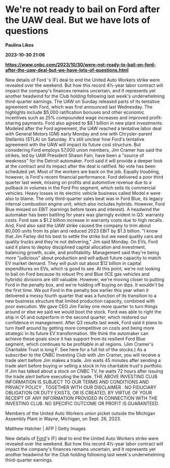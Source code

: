 # We're not ready to bail on Ford after the UAW deal. But we have lots of questions
**Paulina Likos**

**2023-10-30 21:06**

**https://www.cnbc.com/2023/10/30/were-not-ready-to-bail-on-ford-after-the-uaw-deal-but-we-have-lots-of-questions.html**

New details of Ford 's (F) deal to end the United Auto Workers strike were revealed over the weekend. But how this record 4½-year labor contract will impact the company's finances remains uncertain, and It represents yet another headwind for the Club holding following last week's underwhelming third-quarter earnings. The UAW on Sunday released parts of its tentative agreement with Ford, which was first announced last Wednesday. The highlights include $5,000 ratification bonuses and other economic incentives such as 25% compounded wage increases and improved profit-sharing payments. Ford also agreed to $8.1 billion in new plant investments. Modeled after the Ford agreement, the UAW reached a tentative labor deal with General Motors (GM) early Monday and one with Chrysler-parent Stellantis (STLA) on Saturday. It's still unclear how Ford's tentative agreement with the UAW will impact its future cost structure. But considering Ford employs 57,000 union members, Jim Cramer has said the strikes, led by UAW President Shawn Fain, have been a "source of weakness" for the Detroit automaker. Ford said it will provide a deeper look at the contract and its impact after the deal is ratified. No vote has been scheduled yet. Most of the workers are back on the job. Equally troubling, however, is Ford's recent financial performance. Ford delivered a poor third quarter last week, missing on profits and automotive revenue due to a pullback in volumes in the Ford Pro segment, which sells its commercial vehicles. Heavy losses in its electric vehicle business called Model e were also to blame. The only third-quarter sales beat was in Ford Blue, its legacy internal combustion engine unit, which also includes hybrids. However, Ford Blue missed on EBIT (earnings before taxes and interest). A headwind the automaker has been battling for years was glaringly evident in Q3: warranty costs. Ford saw a $1.2 billion increase in warranty costs due to high recalls. And, Ford also said the UAW strike caused the company to trim about 80,000 units from its plan and reduced 2023 EBIT by $1.3 billion. "I know that Jim Farley did his best to settle the strike but we need quality cars and quality trucks and they're not delivering," Jim said Monday. On EVs, Ford said it plans to deploy disciplined capital allocation and investment, balancing growth, scale, and profitability. Management said they're being more "judicious" about production and will adjust future capacity to match EV market demand. They will push out about $12 billion in capital expenditures on EVs, which is good to see. At this point, we're not looking to bail on Ford because its robust Pro and Blue (ICE gas vehicles and hybrids) divisions are still valuable. However, we're moving closer to putting Ford in the penalty box, and we're holding off buying on dips. It wouldn't be the first time. We put Ford in the penalty box earlier this year when it delivered a messy fourth quarter that was a function of its transition to a new business structure that limited production capacity, combined with poor execution. We gave CEO Jim Farley one more quarter to turn things around or else we said we would boot the stock. Ford was able to right the ship in Q1 and outperform in the second quarter, which restored our confidence in management. After Q3 results last week, Ford said it plans to turn itself around by getting more competitive on costs and being more strategic in its future EV transformation. We think the automaker can achieve these goals since it has support from its resilient Ford Blue segment, which continues to be profitable in all regions. (Jim Cramer's Charitable Trust is long F. See here for a full list of the stocks.) As a subscriber to the CNBC Investing Club with Jim Cramer, you will receive a trade alert before Jim makes a trade. Jim waits 45 minutes after sending a trade alert before buying or selling a stock in his charitable trust's portfolio. If Jim has talked about a stock on CNBC TV, he waits 72 hours after issuing the trade alert before executing the trade. THE ABOVE INVESTING CLUB INFORMATION IS SUBJECT TO OUR TERMS AND CONDITIONS AND PRIVACY POLICY , TOGETHER WITH OUR DISCLAIMER . NO FIDUCIARY OBLIGATION OR DUTY EXISTS, OR IS CREATED, BY VIRTUE OF YOUR RECEIPT OF ANY INFORMATION PROVIDED IN CONNECTION WITH THE INVESTING CLUB. NO SPECIFIC OUTCOME OR PROFIT IS GUARANTEED.

Members of the United Auto Workers union picket outside the Michigan Assembly Plant in Wayne, Michigan, on Sept. 26, 2023.

Matthew Hatcher | AFP | Getty Images

New details of [Ford](https://www.cnbc.com/quotes/F/)'s (F) deal to end the United Auto Workers strike were revealed over the weekend. But how this record 4½-year labor contract will impact the company's finances remains uncertain, and It represents yet another headwind for the Club holding following last week's underwhelming third-quarter earnings.
